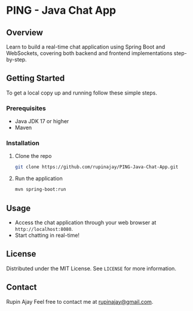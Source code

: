 # PING - Java Chat App

## Overview

Learn to build a real-time chat application using Spring Boot and WebSockets, covering both backend and frontend implementations step-by-step.

## Getting Started

To get a local copy up and running follow these simple steps.

### Prerequisites

- Java JDK 17 or higher
- Maven

### Installation

1. Clone the repo
   ```bash
   git clone https://github.com/rupinajay/PING-Java-Chat-App.git
   ```

2. Run the application
   ```bash
   mvn spring-boot:run
   ```

## Usage

- Access the chat application through your web browser at `http://localhost:8080`.
- Start chatting in real-time!

## License

Distributed under the MIT License. See `LICENSE` for more information.

## Contact

Rupin Ajay
Feel free to contact me at rupinajay@gmail.com.
